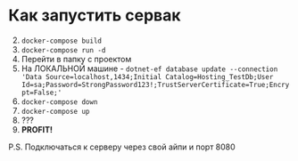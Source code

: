 # Как запустить сервак
2. `docker-compose build`
3. `docker-compose run -d`
4. Перейти в папку с проектом
5. На ЛОКАЛЬНОЙ машине - `dotnet-ef database update --connection 'Data Source=localhost,1434;Initial Catalog=Hosting_TestDb;User Id=sa;Password=StrongPassword123!;TrustServerCertificate=True;Encrypt=False;'`
6. `docker-compose down`
7. `docker-compose up`
8. ???
9. **PROFIT!**

P.S.
Подключаться к серверу через свой айпи и порт 8080
